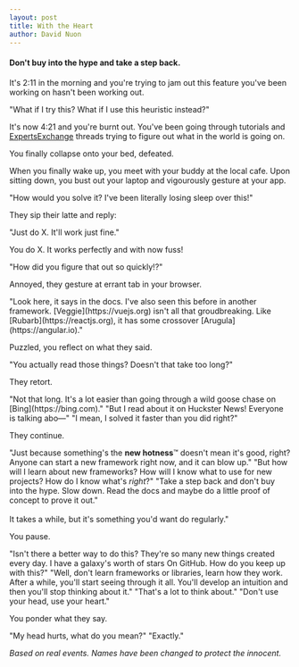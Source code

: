 ```yaml
---
layout: post
title: With the Heart
author: David Nuon
---
```

#### Don't buy into the hype and take a step back.

<div class="philosophy-dialogue">

It's 2:11 in the morning and you're trying to jam out this feature you've been working on hasn't been working out. 

<span class="bubble you">
    "What if I try this? What if I use this heuristic instead?"
</span>

It's now 4:21 and you're burnt out. You've been going through tutorials and [ExpertsExchange](https://stackoverflow.com/) threads trying to figure out what in the world is going on. 

You finally collapse onto your bed, defeated.

When you finally wake up, you meet with your buddy at the local cafe. Upon sitting down, you bust out your laptop and vigourously gesture at your app.

<span class="bubble you">
    "How would you solve it? I've been literally losing sleep over this!"
</span>

They sip their latte and reply:

<span class="bubble them">
    "Just do X. It'll work just fine."
</span>

You do X. It works perfectly and with now fuss!

<span class="bubble you">
    "How did you figure that out so quickly!?"
</span>

Annoyed, they gesture at errant tab in your browser.

<span class="bubble them">
    "Look here, it says in the docs. I've also seen this before in another framework. [Veggie](https://vuejs.org) isn't all that groudbreaking. Like [Rubarb](https://reactjs.org), it has some crossover [Arugula](https://angular.io)."
</span>

Puzzled, you reflect on what they said. 

<span class="bubble you">
    "You actually read those things? Doesn't that take too long?"
</span>

They retort.

<span class="bubble them">
    "Not that long. It's a lot easier than going through a wild goose chase on [Bing](https://bing.com)."
</span>

<span class="bubble you">
    "But I read about it on Huckster News! Everyone is talking abo&mdash;"
</span>

<span class="bubble them">
    "I mean, I solved it faster than you did right?"
</span>

They continue.

<span class="bubble them">
    "Just because something's the <b>new hotness</b>&trade; doesn't mean it's good, right? Anyone can start a new framework right now, and it can blow up."
</span>

<span class="bubble you">
    "But how will I learn about new frameworks? How will I know what to use for new projects? How do I know what's <i>right</i>?"
</span>

<span class="bubble them">
    "Take a step back and don't buy into the hype. Slow down. Read the docs and maybe do a little proof of concept to prove it out."
    <br/><br/>
    It takes a while, but it's something you'd want do regularly."
</span>

You pause.

<span class="bubble you">
    "Isn't there a better way to do this? They're so many new things created every day. I have a galaxy's worth of stars On GitHub. How do you keep up with this?"
</span>

<span class="bubble them">
    "Well, don't learn frameworks or libraries, learn how they work. After a while, you'll start seeing through it all. You'll develop an intuition and then you'll stop thinking about it."
</span>

<span class="bubble you">
    "That's a lot to think about."
</span>

<span class="bubble them">
    "Don't use your head, use your heart."
</span>

You ponder what they say.

<span class="bubble you">
    "My head hurts, what do you mean?"
</span>

<span class="bubble them">
    "Exactly."
</span>

_Based on real events. Names have been changed to protect the innocent._

</div>